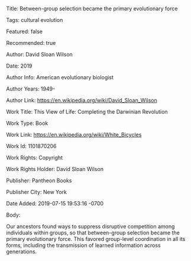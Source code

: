 Title:  Between-group selection became the primary evolutionary force

Tags:   cultural evolution

Featured: false

Recommended: true

Author: David Sloan Wilson

Date:   2019

Author Info: American evolutionary biologist

Author Years: 1949-

Author Link: https://en.wikipedia.org/wiki/David_Sloan_Wilson

Work Title: This View of Life: Completing the Darwinian Revolution

Work Type: Book

Work Link: https://en.wikipedia.org/wiki/White_Bicycles

Work Id: 1101870206

Work Rights: Copyright

Work Rights Holder: David Sloan Wilson

Publisher: Pantheon Books

Publisher City: New York

Date Added: 2019-07-15 19:53:16 -0700

Body: 

Our ancestors found ways to suppress disruptive competition among individuals within groups, so that between-group selection became the primary evolutionary force. This favored group-level coordination in all its forms, including the transmission of learned information across generations.

